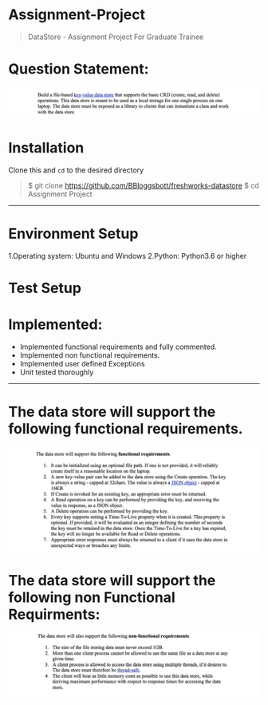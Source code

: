 # Assignment-Project
> DataStore - Assignment Project For Graduate Trainee

# Question Statement:

<div align="center" width="250px" height="400px">
    <img src="Screenshots/engg1.jpg"</img>
 </div>
 
 # Installation
 Clone this and ``` cd ``` to the desired directory
 > $ git clone https://github.com/BBloggsbott/freshworks-datastore
 > $ cd Assignment Project
 
 ----------------
 
# Environment Setup

1.Operating system: Ubuntu and Windows
2.Python: Python3.6 or higher

# Test Setup
 

 
# Implemented:

- Implemented functional requirements and fully commented.
- Implemented non functional requirements.
- Implemented user defined Exceptions
- Unit tested thoroughly

------------------------

# The data store will support the following functional requirements.

 
 <div align="center" width="250px" height="400px">
    <img src="Screenshots/engg2.jpg"</img>
 </div>
  
 
# The data store will support the following non Functional Requirments:


 <div align="center" width="250px" height="400px">
    <img src="Screenshots/engg3.jpg"</img>
</div>



